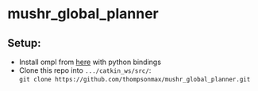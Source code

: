 # mushr_global_planner

## Setup:
- Install ompl from [here](https://ompl.kavrakilab.org/installation.html) with python bindings
- Clone this repo into `.../catkin_ws/src/`:   
    `git clone https://github.com/thompsonmax/mushr_global_planner.git`
